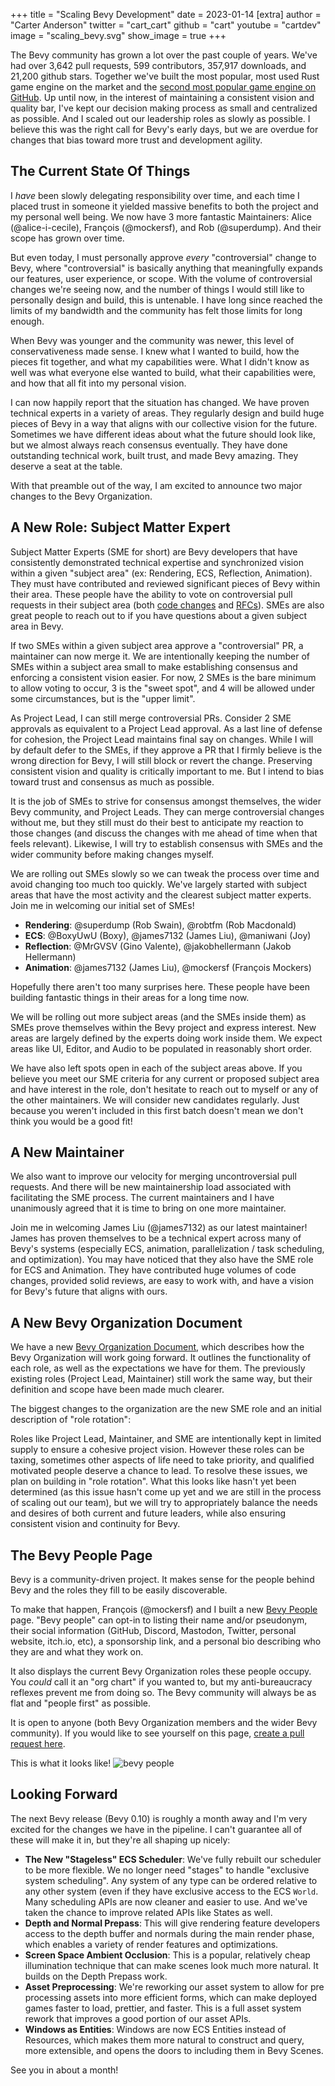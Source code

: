 +++
title = "Scaling Bevy Development"
date = 2023-01-14
[extra]
author = "Carter Anderson"
twitter = "cart_cart"
github = "cart"
youtube = "cartdev"
image = "scaling_bevy.svg"
show_image = true
+++

The Bevy community has grown a lot over the past couple of years. We've had over 3,642 pull requests, 599 contributors, 357,917 downloads, and 21,200 github stars. Together we've built the most popular, most used Rust game engine on the market and the [second most popular game engine on GitHub](https://github.com/topics/game-engine). Up until now, in the interest of maintaining a consistent vision and quality bar, I've kept our decision making process as small and centralized as possible. And I scaled out our leadership roles as slowly as possible. I believe this was the right call for Bevy's early days, but we are overdue for changes that bias toward more trust and development agility.

<!-- more -->

## The Current State Of Things

I _have_ been slowly delegating responsibility over time, and each time I placed trust in someone it yielded massive benefits to both the project and my personal well being. We now have 3 more fantastic Maintainers: Alice (@alice-i-cecile), François (@mockersf), and Rob (@superdump). And their scope has grown over time.

But even today, I must personally approve _every_ "controversial" change to Bevy, where "controversial" is basically anything that meaningfully expands our features, user experience, or scope. With the volume of controversial changes we're seeing now, and the number of things I would still like to personally design and build, this is untenable. I have long since reached the limits of my bandwidth and the community has felt those limits for long enough.

When Bevy was younger and the community was newer, this level of conservativeness made sense. I knew what I wanted to build, how the pieces fit together, and what my capabilities were. What I didn't know as well was what everyone else wanted to build, what their capabilities were, and how that all fit into my personal vision.

I can now happily report that the situation has changed. We have proven technical experts in a variety of areas. They regularly design and build huge pieces of Bevy in a way that aligns with our collective vision for the future. Sometimes we have different ideas about what the future should look like, but we almost always reach consensus eventually. They have done outstanding technical work, built trust, and made Bevy amazing. They deserve a seat at the table.

With that preamble out of the way, I am excited to announce two major changes to the Bevy Organization.

## A New Role: Subject Matter Expert

Subject Matter Experts (SME for short) are Bevy developers that have consistently demonstrated technical expertise and synchronized vision within a given "subject area" (ex: Rendering, ECS, Reflection, Animation). They must have contributed and reviewed significant pieces of Bevy within their area. These people have the ability to vote on controversial pull requests in their subject area (both [code changes](https://github.com/bevyengine/bevy) and [RFCs](https://github.com/bevyengine/rfcs)). SMEs are also great people to reach out to if you have questions about a given subject area in Bevy.

If two SMEs within a given subject area approve a "controversial" PR, a maintainer can now merge it. We are intentionally keeping the number of SMEs within a subject area small to make establishing consensus and enforcing a consistent vision easier. For now, 2 SMEs is the bare minimum to allow voting to occur, 3 is the "sweet spot", and 4 will be allowed under some circumstances, but is the "upper limit".

As Project Lead, I can still merge controversial PRs. Consider 2 SME approvals as equivalent to a Project Lead approval. As a last line of defense for cohesion, the Project Lead maintains final say on changes. While I will by default defer to the SMEs, if they approve a PR that I firmly believe is the wrong direction for Bevy, I will still block or revert the change. Preserving consistent vision and quality is critically important to me. But I intend to bias toward trust and consensus as much as possible.

It is the job of SMEs to strive for consensus amongst themselves, the wider Bevy community, and Project Leads. They can merge controversial changes without me, but they still must do their best to anticipate my reaction to those changes (and discuss the changes with me ahead of time when that feels relevant). Likewise, I will try to establish consensus with SMEs and the wider community before making changes myself.

We are rolling out SMEs slowly so we can tweak the process over time and avoid changing too much too quickly. We've largely started with subject areas that have the most activity and the clearest subject matter experts. Join me in welcoming our initial set of SMEs!

* **Rendering**: @superdump (Rob Swain), @robtfm (Rob Macdonald)
* **ECS**: @BoxyUwU (Boxy), @james7132 (James Liu), @maniwani (Joy)
* **Reflection**: @MrGVSV (Gino Valente), @jakobhellermann (Jakob Hellermann)
* **Animation**: @james7132 (James Liu), @mockersf (François Mockers)

Hopefully there aren't too many surprises here. These people have been building fantastic things in their areas for a long time now.

We will be rolling out more subject areas (and the SMEs inside them) as SMEs prove themselves within the Bevy project and express interest. New areas are largely defined by the experts doing work inside them. We expect areas like UI, Editor, and Audio to be populated in reasonably short order.

We have also left spots open in each of the subject areas above. If you believe you meet our SME criteria for any current or proposed subject area and have interest in the role, don't hesitate to reach out to myself or any of the other maintainers. We will consider new candidates regularly. Just because you weren't included in this first batch doesn't mean we don't think you would be a good fit!

## A New Maintainer

We also want to improve our velocity for merging uncontroversial pull requests. And there will be new maintainership load associated with facilitating the SME process. The current maintainers and I have unanimously agreed that it is time to bring on one more maintainer.

Join me in welcoming James Liu (@james7132) as our latest maintainer! James has proven themselves to be a technical expert across many of Bevy's systems (especially ECS, animation, parallelization / task scheduling, and optimization). You may have noticed that they also have the SME role for ECS and Animation. They have contributed huge volumes of code changes, provided solid reviews, are easy to work with, and have a vision for Bevy's future that aligns with ours.

## A New Bevy Organization Document

We have a new [Bevy Organization Document](https://github.com/cart/bevy/blob/sme/docs/the_bevy_organization.md), which describes how the Bevy Organization will work going forward. It outlines the functionality of each role, as well as the expectations we have for them. The previously existing roles (Project Lead, Maintainer) still work the same way, but their definition and scope have been made much clearer.

The biggest changes to the organization are the new SME role and an initial description of "role rotation":

Roles like Project Lead, Maintainer, and SME are intentionally kept in limited supply to ensure a cohesive project vision. However these roles can be taxing, sometimes other aspects of life need to take priority, and qualified motivated people deserve a chance to lead. To resolve these issues, we plan on building in "role rotation". What this looks like hasn't yet been determined (as this issue hasn't come up yet and we are still in the process of scaling out our team), but we will try to appropriately balance the needs and desires of both current and future leaders, while also ensuring consistent vision and continuity for Bevy.

## The Bevy People Page

Bevy is a community-driven project. It makes sense for the people behind Bevy and the roles they fill to be easily discoverable.

To make that happen, François (@mockersf) and I built a new [Bevy People](https://bevyengine.org/community/people/) page. "Bevy people" can opt-in to listing their name and/or pseudonym, their social information (GitHub, Discord, Mastodon, Twitter, personal website, itch.io, etc), a sponsorship link, and a personal bio describing who they are and what they work on.

It also displays the current Bevy Organization roles these people occupy. You _could_ call it an "org chart" if you wanted to, but my anti-bureaucracy reflexes prevent me from doing so. The Bevy community will always be as flat and "people first" as possible.

It is open to anyone (both Bevy Organization members and the wider Bevy community). If you would like to see yourself on this page, [create a pull request here](https://github.com/bevyengine/bevy-community).

This is what it looks like!
![bevy people](bevy_people.png)

## Looking Forward

The next Bevy release (Bevy 0.10) is roughly a month away and I'm very excited for the changes we have in the pipeline. I can't guarantee all of these will make it in, but they're all shaping up nicely:

* **The New "Stageless" ECS Scheduler**: We've fully rebuilt our scheduler to be more flexible. We no longer need "stages" to handle "exclusive system scheduling". Any system of any type can be ordered relative to any other system (even if they have exclusive access to the ECS `World`. Many scheduling APIs are now cleaner and easier to use. And we've taken the chance to improve related APIs like States as well.
* **Depth and Normal Prepass**: This will give rendering feature developers access to the depth buffer and normals during the main render phase, which enables a variety of render features and optimizations.
* **Screen Space Ambient Occlusion**: This is a popular, relatively cheap illumination technique that can make scenes look much more natural. It builds on the Depth Prepass work.
* **Asset Preprocessing**: We're reworking our asset system to allow for pre processing assets into more efficient forms, which can make deployed games faster to load, prettier, and faster. This is a full asset system rework that improves a good portion of our asset APIs.
* **Windows as Entities**: Windows are now ECS Entities instead of Resources, which makes them more natural to construct and query, more extensible, and opens the doors to including them in Bevy Scenes.

See you in about a month!

